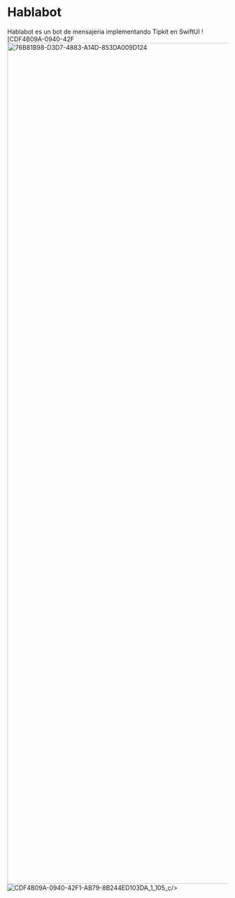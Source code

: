 # Hablabot
Hablabot es un bot de mensajeria implementando Tipkit en SwiftUI
![CDF4B09A-0940-42F<img width="1920" alt="76B81B98-D3D7-4883-A14D-853DA009D124" src="https://github.com/user-attachments/assets/e8c78ddf-30a6-4530-b51c-ee13808000b7" />
![CDF4B09A-0940-42F1-AB79-8B244ED103DA_1_105_c](https://github.com/user-attachments/assets/a6ffa3d8-431f-4335-a447-305a87e91e0c)/>

